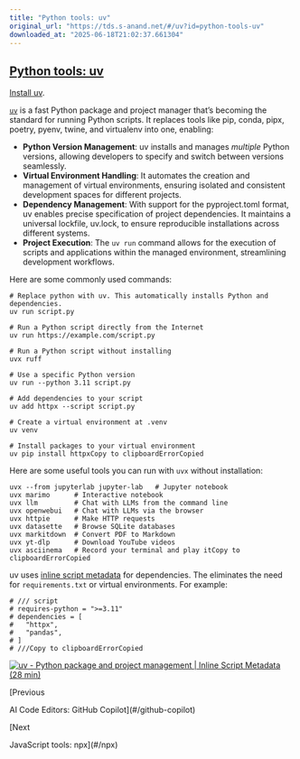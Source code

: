 ```yaml
---
title: "Python tools: uv"
original_url: "https://tds.s-anand.net/#/uv?id=python-tools-uv"
downloaded_at: "2025-06-18T21:02:37.661304"
---
```


[Python tools: uv](#/uv?id=python-tools-uv)
-------------------------------------------

[Install uv](https://docs.astral.sh/uv/getting-started/installation/).

[`uv`](https://docs.astral.sh/uv/) is a fast Python package and project manager that’s becoming the standard for running Python scripts. It replaces tools like pip, conda, pipx, poetry, pyenv, twine, and virtualenv into one, enabling:

* **Python Version Management**: uv installs and manages *multiple* Python versions, allowing developers to specify and switch between versions seamlessly.
* **Virtual Environment Handling**: It automates the creation and management of virtual environments, ensuring isolated and consistent development spaces for different projects.
* **Dependency Management**: With support for the pyproject.toml format, uv enables precise specification of project dependencies. It maintains a universal lockfile, uv.lock, to ensure reproducible installations across different systems.
* **Project Execution**: The `uv run` command allows for the execution of scripts and applications within the managed environment, streamlining development workflows.

Here are some commonly used commands:

```
# Replace python with uv. This automatically installs Python and dependencies.
uv run script.py

# Run a Python script directly from the Internet
uv run https://example.com/script.py

# Run a Python script without installing
uvx ruff

# Use a specific Python version
uv run --python 3.11 script.py

# Add dependencies to your script
uv add httpx --script script.py

# Create a virtual environment at .venv
uv venv

# Install packages to your virtual environment
uv pip install httpxCopy to clipboardErrorCopied
```

Here are some useful tools you can run with `uvx` without installation:

```
uvx --from jupyterlab jupyter-lab   # Jupyter notebook
uvx marimo      # Interactive notebook
uvx llm         # Chat with LLMs from the command line
uvx openwebui   # Chat with LLMs via the browser
uvx httpie      # Make HTTP requests
uvx datasette   # Browse SQLite databases
uvx markitdown  # Convert PDF to Markdown
uvx yt-dlp      # Download YouTube videos
uvx asciinema   # Record your terminal and play itCopy to clipboardErrorCopied
```

uv uses [inline script metadata](https://packaging.python.org/en/latest/specifications/inline-script-metadata/#inline-script-metadata) for dependencies.
The eliminates the need for `requirements.txt` or virtual environments. For example:

```
# /// script
# requires-python = ">=3.11"
# dependencies = [
#   "httpx",
#   "pandas",
# ]
# ///Copy to clipboardErrorCopied
```

[![uv - Python package and project management | Inline Script Metadata (28 min)](https://i.ytimg.com/vi_webp/igWlYl3asKw/sddefault.webp)](https://youtu.be/igWlYl3asKw?t=1240)




[Previous

AI Code Editors: GitHub Copilot](#/github-copilot)

[Next

JavaScript tools: npx](#/npx)